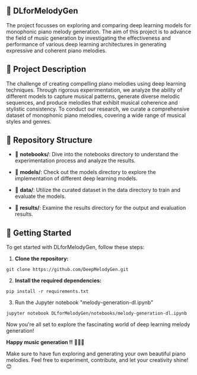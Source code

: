 ## 🎵 DLforMelodyGen
The project focusses on exploring and comparing deep learning models for monophonic piano melody generation. The aim of this project is to advance the field of music generation by investigating the effectiveness and performance of various deep learning architectures in generating expressive and coherent piano melodies.

## 📝 Project Description
The challenge of creating compelling piano melodies using deep learning techniques. Through rigorous experimentation, we analyze the ability of different models to capture musical patterns, generate diverse melodic sequences, and produce melodies that exhibit musical coherence and stylistic consistency. To conduct our research, we curate a comprehensive dataset of monophonic piano melodies, covering a wide range of musical styles and genres.

## 📁 Repository Structure

- 📂 **notebooks/**: Dive into the notebooks directory to understand the experimentation process and analyze the results.

- 📂 **models/**: Check out the models directory to explore the implementation of different deep learning models.

- 📂 **data/**: Utilize the curated dataset in the data directory to train and evaluate the models.

- 📂 **results/**: Examine the results directory for the output and evaluation results.

## 🚀 Getting Started

To get started with DLforMelodyGen, follow these steps:

1. **Clone the repository:**
```
git clone https://github.com/DeepMelodyGen.git
```

2. **Install the required dependencies:**
```
pip install -r requirements.txt
```
3. Run the Jupyter notebook "melody-generation-dl.ipynb"
```
jupyter notebook DLforMelodyGen/notebooks/melody-generation-dl.ipynb
```

Now you're all set to explore the fascinating world of deep learning melody generation!

**Happy music generation !!** 🎹🎶🎵

Make sure to have fun exploring and generating your own beautiful piano melodies. Feel free to experiment, contribute, and let your creativity shine! 😊
